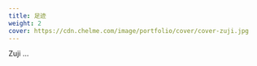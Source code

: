 ```yaml
---
title: 足迹
weight: 2
cover: https://cdn.chelme.com/image/portfolio/cover/cover-zuji.jpg
---
```


Zuji ...
